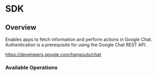 # SDK

## Overview

Enables apps to fetch information and perform actions in Google Chat. Authentication is a prerequisite for using the Google Chat REST API.

<https://developers.google.com/hangouts/chat>
### Available Operations

